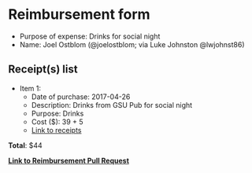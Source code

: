 
# Reimbursement form

- Purpose of expense: Drinks for social night
- Name: Joel Ostblom (@joelostblom; via Luke Johnston @lwjohnst86)

## Receipt(s) list

- Item 1:
    - Date of purchase: 2017-04-26
    - Description: Drinks from GSU Pub for social night
    - Purpose: Drinks
    - Cost ($): 39 + 5
    - [Link to receipts](https://github.com/UofTCoders/council/blob/master/treasurer/receipts/2017-04-26-Drinks-GSUPub-Joel.jpg)

**Total**: $44
    
**[Link to Reimbursement Pull Request](https://github.com/UofTCoders/council/pull/145)**
